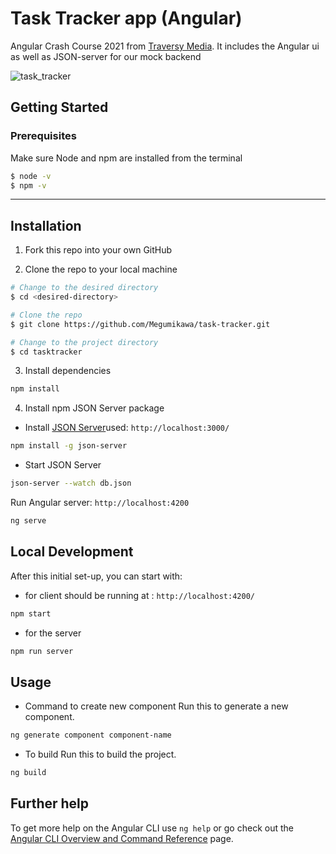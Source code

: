 # Task Tracker app (Angular)

Angular Crash Course 2021 from [Traversy Media](https://www.youtube.com/watch?v=3dHNOWTI7H8&list=WL&index=41&t=3673s).
It includes the Angular ui as well as JSON-server for our mock backend

![task_tracker](https://user-images.githubusercontent.com/55644602/141805893-fcbb1e38-ed66-47a3-8a76-3b4e96b29f86.gif)

## Getting Started
### Prerequisites

Make sure Node and npm are installed from the terminal

```bash
$ node -v
$ npm -v
```

---
## Installation

1. Fork this repo into your own GitHub

2. Clone the repo to your local machine

```bash
# Change to the desired directory
$ cd <desired-directory>

# Clone the repo
$ git clone https://github.com/Megumikawa/task-tracker.git

# Change to the project directory
$ cd tasktracker
```

3. Install dependencies

```bash
npm install
```

4. Install npm JSON Server package
- Install [JSON Server](https://www.npmjs.com/package/json-server)used: `http://localhost:3000/`
```bash
npm install -g json-server
```

- Start JSON Server
```bash
json-server --watch db.json
```


Run Angular server: `http://localhost:4200`

```bash
ng serve
```

## Local Development

After this initial set-up, you can start with:
- for client should be running at : `http://localhost:4200/`
```bash
npm start
```
- for the server
```bash
npm run server 
```




## Usage

- Command to create new component
Run this to generate a new component. 
```bash
ng generate component component-name
```

- To build
Run this to build the project. 
```bash
ng build
```



## Further help

To get more help on the Angular CLI use `ng help` or go check out the [Angular CLI Overview and Command Reference](https://angular.io/cli) page.
